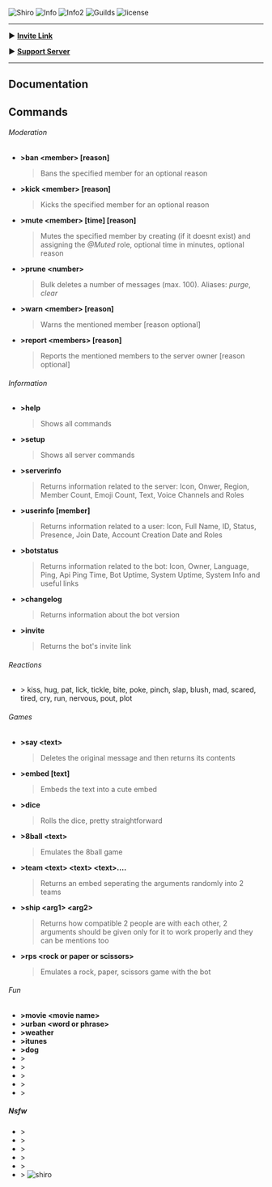 ![Shiro](https://i.imgur.com/xmUeXN2.jpg)
![Info](https://img.shields.io/badge/Lib-Discord.js-blue.svg)
![Info2](https://img.shields.io/badge/DB-MongoDB-blue.svg)
![Guilds](https://img.shields.io/badge/Guilds-12-green.svg)
![license](https://img.shields.io/badge/License-Mozilla%20Public%20License%202.0-green.svg)

***
**►** [**Invite Link**](https://goo.gl/KbFYzT)

**►** [**Support Server**](https://discord.gg/ypEBGHB)
***
## Documentation
## Commands
###### Moderation
* **\>ban \<member\> [reason]**
  > Bans the specified member for an optional reason
* **\>kick \<member\> [reason]**
  > Kicks the specified member for an optional reason
* **\>mute \<member\> [time] [reason]**
  > Mutes the specified member by creating (if it doesnt exist) and assigning the *@Muted* role, optional time in minutes, optional reason
* **\>prune \<number\>**
  > Bulk deletes a number of messages (max. 100). Aliases: *purge*, *clear*
* **\>warn \<member\> [reason]**
  > Warns the mentioned member [reason optional]
* **\>report \<members\> [reason]**
   > Reports the mentioned members to the server owner [reason optional]
  
###### Information
* **\>help**
  > Shows all commands
* **\>setup**
  > Shows all server commands
* **\>serverinfo**
  > Returns information related to the server: Icon, Onwer, Region, Member Count, Emoji Count, Text, Voice Channels and Roles
* **\>userinfo [member]**
  > Returns information related to a user: Icon, Full Name, ID, Status, Presence, Join Date, Account Creation Date and Roles
* **\>botstatus**
  > Returns information related to the bot: Icon, Owner, Language, Ping, Api Ping Time, Bot Uptime, System Uptime, System Info and useful links
* **\>changelog**
  > Returns information about the bot version
* **\>invite**
  > Returns the bot's invite link
###### Reactions
* \> kiss, hug, pat, lick, tickle, bite, poke, pinch, slap, blush, mad, scared, tired, cry, run, nervous, pout, plot
###### Games
* **\>say \<text\>**
  > Deletes the original message and then returns its contents
* **\>embed [text]**
  > Embeds the text into a cute embed
* **\>dice**
  > Rolls the dice, pretty straightforward
* **\>8ball \<text\>**
  > Emulates the 8ball game
* **\>team \<text\> \<text\> \<text\>....**
  > Returns an embed seperating the arguments randomly into 2 teams
* **\>ship \<arg1\> \<arg2\>**
  > Returns how compatible 2 people are with each other, 2 arguments should be given only for it to work properly and they can be mentions too
* **\>rps \<rock or paper or scissors\>**
  > Emulates a rock, paper, scissors game with the bot
###### Fun
* **\>movie \<movie name\>**
* **\>urban \<word or phrase\>**
* **\>weather**
* **\>itunes**
* **\>dog**
* \>
* \>
* \>
* \>
* \>

##### Nsfw
* \>
* \>
* \>
* \>
* \>
* \>
![shiro](https://i.imgur.com/hq7t1v1.jpg)
